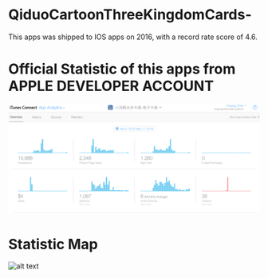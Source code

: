 # QiduoCartoonThreeKingdomCards-
This apps was shipped to IOS apps on 2016, with a record rate score of 4.6.

# Official Statistic of this apps from APPLE DEVELOPER ACCOUNT
![alt text](screenshots/stat.png "Apple Developer account stat")

# Statistic Map
![alt text](screenshots/stat2.png "stat map")
